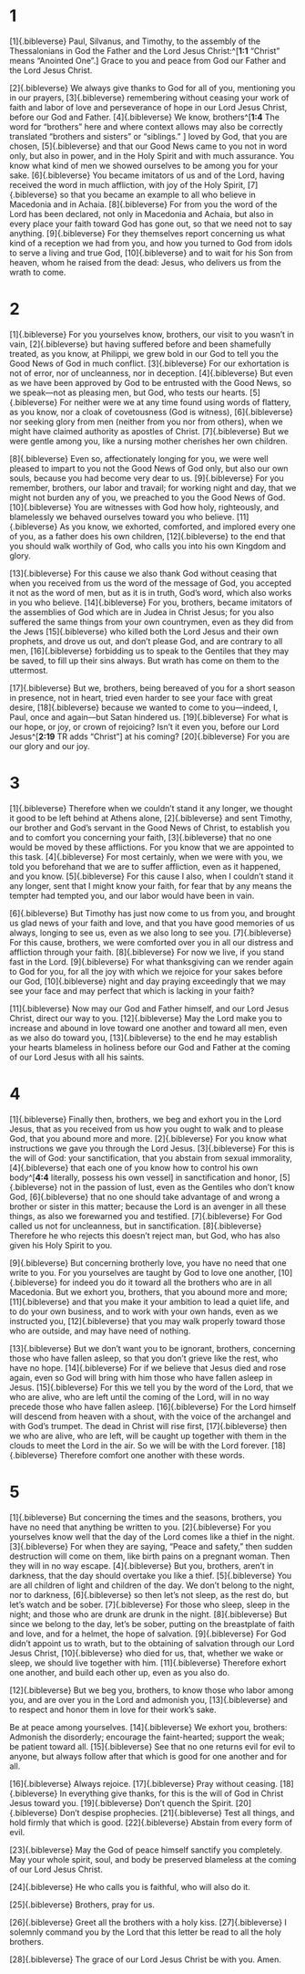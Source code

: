 # 1 
[1]{.bibleverse} Paul, Silvanus, and Timothy, to the assembly of the Thessalonians in God the Father and the Lord Jesus Christ:^[**1:1** “Christ” means “Anointed One”.] Grace to you and peace from God our Father and the Lord Jesus Christ. 

[2]{.bibleverse} We always give thanks to God for all of you, mentioning you in our prayers, [3]{.bibleverse} remembering without ceasing your work of faith and labor of love and perseverance of hope in our Lord Jesus Christ, before our God and Father. [4]{.bibleverse} We know, brothers^[**1:4** The word for “brothers” here and where context allows may also be correctly translated “brothers and sisters” or “siblings.” ] loved by God, that you are chosen, [5]{.bibleverse} and that our Good News came to you not in word only, but also in power, and in the Holy Spirit and with much assurance. You know what kind of men we showed ourselves to be among you for your sake. [6]{.bibleverse} You became imitators of us and of the Lord, having received the word in much affliction, with joy of the Holy Spirit, [7]{.bibleverse} so that you became an example to all who believe in Macedonia and in Achaia. [8]{.bibleverse} For from you the word of the Lord has been declared, not only in Macedonia and Achaia, but also in every place your faith toward God has gone out, so that we need not to say anything. [9]{.bibleverse} For they themselves report concerning us what kind of a reception we had from you, and how you turned to God from idols to serve a living and true God, [10]{.bibleverse} and to wait for his Son from heaven, whom he raised from the dead: Jesus, who delivers us from the wrath to come.

# 2 
[1]{.bibleverse} For you yourselves know, brothers, our visit to you wasn’t in vain, [2]{.bibleverse} but having suffered before and been shamefully treated, as you know, at Philippi, we grew bold in our God to tell you the Good News of God in much conflict. [3]{.bibleverse} For our exhortation is not of error, nor of uncleanness, nor in deception. [4]{.bibleverse} But even as we have been approved by God to be entrusted with the Good News, so we speak—not as pleasing men, but God, who tests our hearts. [5]{.bibleverse} For neither were we at any time found using words of flattery, as you know, nor a cloak of covetousness (God is witness), [6]{.bibleverse} nor seeking glory from men (neither from you nor from others), when we might have claimed authority as apostles of Christ. [7]{.bibleverse} But we were gentle among you, like a nursing mother cherishes her own children. 

[8]{.bibleverse} Even so, affectionately longing for you, we were well pleased to impart to you not the Good News of God only, but also our own souls, because you had become very dear to us. [9]{.bibleverse} For you remember, brothers, our labor and travail; for working night and day, that we might not burden any of you, we preached to you the Good News of God. [10]{.bibleverse} You are witnesses with God how holy, righteously, and blamelessly we behaved ourselves toward you who believe. [11]{.bibleverse} As you know, we exhorted, comforted, and implored every one of you, as a father does his own children, [12]{.bibleverse} to the end that you should walk worthily of God, who calls you into his own Kingdom and glory. 

[13]{.bibleverse} For this cause we also thank God without ceasing that when you received from us the word of the message of God, you accepted it not as the word of men, but as it is in truth, God’s word, which also works in you who believe. [14]{.bibleverse} For you, brothers, became imitators of the assemblies of God which are in Judea in Christ Jesus; for you also suffered the same things from your own countrymen, even as they did from the Jews [15]{.bibleverse} who killed both the Lord Jesus and their own prophets, and drove us out, and don’t please God, and are contrary to all men, [16]{.bibleverse} forbidding us to speak to the Gentiles that they may be saved, to fill up their sins always. But wrath has come on them to the uttermost. 

[17]{.bibleverse} But we, brothers, being bereaved of you for a short season in presence, not in heart, tried even harder to see your face with great desire, [18]{.bibleverse} because we wanted to come to you—indeed, I, Paul, once and again—but Satan hindered us. [19]{.bibleverse} For what is our hope, or joy, or crown of rejoicing? Isn’t it even you, before our Lord Jesus^[**2:19** TR adds “Christ”] at his coming? [20]{.bibleverse} For you are our glory and our joy.

# 3 
[1]{.bibleverse} Therefore when we couldn’t stand it any longer, we thought it good to be left behind at Athens alone, [2]{.bibleverse} and sent Timothy, our brother and God’s servant in the Good News of Christ, to establish you and to comfort you concerning your faith, [3]{.bibleverse} that no one would be moved by these afflictions. For you know that we are appointed to this task. [4]{.bibleverse} For most certainly, when we were with you, we told you beforehand that we are to suffer affliction, even as it happened, and you know. [5]{.bibleverse} For this cause I also, when I couldn’t stand it any longer, sent that I might know your faith, for fear that by any means the tempter had tempted you, and our labor would have been in vain. 

[6]{.bibleverse} But Timothy has just now come to us from you, and brought us glad news of your faith and love, and that you have good memories of us always, longing to see us, even as we also long to see you. [7]{.bibleverse} For this cause, brothers, we were comforted over you in all our distress and affliction through your faith. [8]{.bibleverse} For now we live, if you stand fast in the Lord. [9]{.bibleverse} For what thanksgiving can we render again to God for you, for all the joy with which we rejoice for your sakes before our God, [10]{.bibleverse} night and day praying exceedingly that we may see your face and may perfect that which is lacking in your faith? 

[11]{.bibleverse} Now may our God and Father himself, and our Lord Jesus Christ, direct our way to you. [12]{.bibleverse} May the Lord make you to increase and abound in love toward one another and toward all men, even as we also do toward you, [13]{.bibleverse} to the end he may establish your hearts blameless in holiness before our God and Father at the coming of our Lord Jesus with all his saints. 

# 4 
[1]{.bibleverse} Finally then, brothers, we beg and exhort you in the Lord Jesus, that as you received from us how you ought to walk and to please God, that you abound more and more. [2]{.bibleverse} For you know what instructions we gave you through the Lord Jesus. [3]{.bibleverse} For this is the will of God: your sanctification, that you abstain from sexual immorality, [4]{.bibleverse} that each one of you know how to control his own body^[**4:4** literally, possess his own vessel] in sanctification and honor, [5]{.bibleverse} not in the passion of lust, even as the Gentiles who don’t know God, [6]{.bibleverse} that no one should take advantage of and wrong a brother or sister in this matter; because the Lord is an avenger in all these things, as also we forewarned you and testified. [7]{.bibleverse} For God called us not for uncleanness, but in sanctification. [8]{.bibleverse} Therefore he who rejects this doesn’t reject man, but God, who has also given his Holy Spirit to you. 

[9]{.bibleverse} But concerning brotherly love, you have no need that one write to you. For you yourselves are taught by God to love one another, [10]{.bibleverse} for indeed you do it toward all the brothers who are in all Macedonia. But we exhort you, brothers, that you abound more and more; [11]{.bibleverse} and that you make it your ambition to lead a quiet life, and to do your own business, and to work with your own hands, even as we instructed you, [12]{.bibleverse} that you may walk properly toward those who are outside, and may have need of nothing. 

[13]{.bibleverse} But we don’t want you to be ignorant, brothers, concerning those who have fallen asleep, so that you don’t grieve like the rest, who have no hope. [14]{.bibleverse} For if we believe that Jesus died and rose again, even so God will bring with him those who have fallen asleep in Jesus. [15]{.bibleverse} For this we tell you by the word of the Lord, that we who are alive, who are left until the coming of the Lord, will in no way precede those who have fallen asleep. [16]{.bibleverse} For the Lord himself will descend from heaven with a shout, with the voice of the archangel and with God’s trumpet. The dead in Christ will rise first, [17]{.bibleverse} then we who are alive, who are left, will be caught up together with them in the clouds to meet the Lord in the air. So we will be with the Lord forever. [18]{.bibleverse} Therefore comfort one another with these words. 

# 5 
[1]{.bibleverse} But concerning the times and the seasons, brothers, you have no need that anything be written to you. [2]{.bibleverse} For you yourselves know well that the day of the Lord comes like a thief in the night. [3]{.bibleverse} For when they are saying, “Peace and safety,” then sudden destruction will come on them, like birth pains on a pregnant woman. Then they will in no way escape. [4]{.bibleverse} But you, brothers, aren’t in darkness, that the day should overtake you like a thief. [5]{.bibleverse} You are all children of light and children of the day. We don’t belong to the night, nor to darkness, [6]{.bibleverse} so then let’s not sleep, as the rest do, but let’s watch and be sober. [7]{.bibleverse} For those who sleep, sleep in the night; and those who are drunk are drunk in the night. [8]{.bibleverse} But since we belong to the day, let’s be sober, putting on the breastplate of faith and love, and for a helmet, the hope of salvation. [9]{.bibleverse} For God didn’t appoint us to wrath, but to the obtaining of salvation through our Lord Jesus Christ, [10]{.bibleverse} who died for us, that, whether we wake or sleep, we should live together with him. [11]{.bibleverse} Therefore exhort one another, and build each other up, even as you also do. 

[12]{.bibleverse} But we beg you, brothers, to know those who labor among you, and are over you in the Lord and admonish you, [13]{.bibleverse} and to respect and honor them in love for their work’s sake. 

Be at peace among yourselves. [14]{.bibleverse} We exhort you, brothers: Admonish the disorderly; encourage the faint-hearted; support the weak; be patient toward all. [15]{.bibleverse} See that no one returns evil for evil to anyone, but always follow after that which is good for one another and for all. 

[16]{.bibleverse} Always rejoice. [17]{.bibleverse} Pray without ceasing. [18]{.bibleverse} In everything give thanks, for this is the will of God in Christ Jesus toward you. [19]{.bibleverse} Don’t quench the Spirit. [20]{.bibleverse} Don’t despise prophecies. [21]{.bibleverse} Test all things, and hold firmly that which is good. [22]{.bibleverse} Abstain from every form of evil. 

[23]{.bibleverse} May the God of peace himself sanctify you completely. May your whole spirit, soul, and body be preserved blameless at the coming of our Lord Jesus Christ. 

[24]{.bibleverse} He who calls you is faithful, who will also do it. 

[25]{.bibleverse} Brothers, pray for us. 

[26]{.bibleverse} Greet all the brothers with a holy kiss. [27]{.bibleverse} I solemnly command you by the Lord that this letter be read to all the holy brothers. 

[28]{.bibleverse} The grace of our Lord Jesus Christ be with you. Amen. 